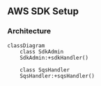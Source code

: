 ## AWS SDK Setup

### Architecture

```mermaid
classDiagram
    class SdkAdmin
    SdkAdmin:+sdkHandler()

    class SqsHandler
    SqsHandler:+sqsHandler()

```
